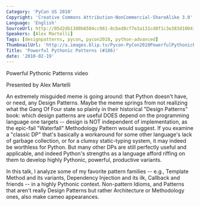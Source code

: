 ```yaml
---
Category: 'PyCon US 2010'
Copyright: 'Creative Commons Attribution-NonCommercial-ShareAlike 3.0'
Language: 'English'
SourceUrl: http://05d2db1380b6504cc981-8cbed8cf7e3a131cd8f1c3e383d10041.r93.cf2.rackcdn.com/pycon-us-2010/275_powerful-pythonic-patterns-186.m4v
Speakers: [Alex Martelli]
Tags: [designpatterns, pycon, pycon2010, python-advanced]
ThumbnailUrl: 'http://a.images.blip.tv/Pycon-PyCon2010PowerfulPythonicPatterns186111-668.jpg'
Title: 'Powerful Pythonic Patterns (#186)'
date: '2010-02-19'
---
```

Powerful Pythonic Patterns video

Presented by Alex Martelli

An extremely misguided meme is going around: that Python doesn't have, or
need, any Design Patterns. Maybe the meme springs from not realizing what the
Gang Of Four state so plainly in their historical "Design Patterns" book:
which design patterns are useful DOES depend on the programming language one
targets -- design is NOT independent of implementation, as the epic-fail
"Waterfall" Methodology Pattern would suggest. If you examine a "classic DP"
that's basically a workaround for some other language's lack of garbage
collection, or for a clumsy static-typing system, it may indeed be worthless
for Python. But many other DPs are still perfectly useful and applicable, and
indeed Python's strengths as a language afford riffing on them to develop
highly Pythonic, powerful, productive variants.

In this talk, I analyze some of my favorite pattern families -- e.g., Template
Method and its variants, Dependency Injection and its ilk, Callback and
friends -- in a highly Pythonic context. Non-pattern Idioms, and Patterns that
aren't really Design Patterns but rather Architecture or Methodology ones,
also make cameo appearances.
